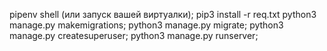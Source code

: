 pipenv shell (или запуск вашей виртуалки);
pip3 install -r req.txt
python3 manage.py makemigrations;
python3 manage.py migrate;
python3 manage.py createsuperuser;
python3 manage.py runserver;
